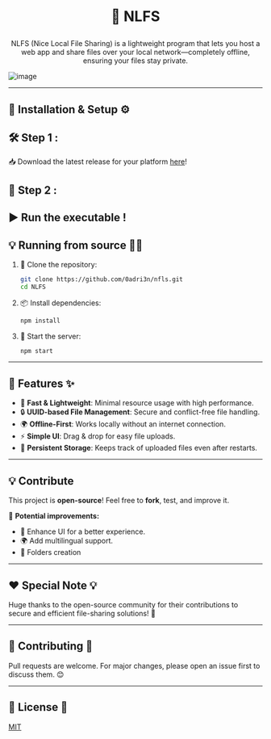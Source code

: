 # <p align="center"> 📁 NLFS </p>

<p align="center">
NLFS (Nice Local File Sharing) is a lightweight program that lets you host a web app and share files over your local network—completely offline, ensuring your files stay private.
</p>

![image](https://github.com/user-attachments/assets/7b69372d-a265-4a4c-90f0-28a9f9a93999)

---

## 🔨 Installation & Setup ⚙️

<h2>🛠️ Step 1 :</h2>

📥 Download the latest release for your platform <a href="https://github.com/your-repo/NLFS/releases">here</a>!

<h2>🚀 Step 2 :</h2>

▶️ Run the executable !
---

## 💡 Running from source 🧑‍💻

1. 📌 Clone the repository:
   ```bash
   git clone https://github.com/0adri3n/nfls.git
   cd NLFS
   ```
2. 📦 Install dependencies:
   ```bash
   npm install
   ```
3. 🔧 Start the server:
   ```bash
   npm start
   ```

---

## 🎯 Features ✨

- 🚀 **Fast & Lightweight**: Minimal resource usage with high performance.
- 🔒 **UUID-based File Management**: Secure and conflict-free file handling.
- 🌍 **Offline-First**: Works locally without an internet connection.
- ⚡ **Simple UI**: Drag & drop for easy file uploads.
- 📂 **Persistent Storage**: Keeps track of uploaded files even after restarts.

---

## 💡 Contribute

This project is **open-source**! Feel free to **fork**, test, and improve it.

📌 **Potential improvements:**
- 🎨 Enhance UI for a better experience.
- 🌍 Add multilingual support.
- 📁 Folders creation
---

## ❤️ Special Note 💡

Huge thanks to the open-source community for their contributions to secure and efficient file-sharing solutions! 🎉

---

## 🤝 Contributing 🌟

Pull requests are welcome. For major changes, please open an issue first to discuss them. 😊

---

## 📜 License 📝

[MIT](https://choosealicense.com/licenses/mit/)
